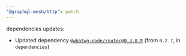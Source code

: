 ```yaml
---
"@graphql-mesh/http": patch
---
```

dependencies updates:
  - Updated dependency [`@whatwg-node/router@0.3.0` ↗︎](https://www.npmjs.com/package/@whatwg-node/router/v/0.3.0) (from `0.2.7`, in `dependencies`)
